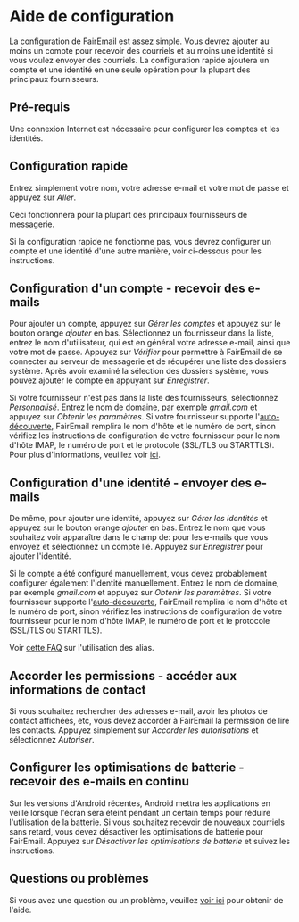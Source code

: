 # Aide de configuration

La configuration de FairEmail est assez simple. Vous devrez ajouter au moins un compte pour recevoir des courriels et au moins une identité si vous voulez envoyer des courriels. La configuration rapide ajoutera un compte et une identité en une seule opération pour la plupart des principaux fournisseurs.

## Pré-requis

Une connexion Internet est nécessaire pour configurer les comptes et les identités.

## Configuration rapide

Entrez simplement votre nom, votre adresse e-mail et votre mot de passe et appuyez sur *Aller*.

Ceci fonctionnera pour la plupart des principaux fournisseurs de messagerie.

Si la configuration rapide ne fonctionne pas, vous devrez configurer un compte et une identité d'une autre manière, voir ci-dessous pour les instructions.

## Configuration d'un compte - recevoir des e-mails

Pour ajouter un compte, appuyez sur *Gérer les comptes* et appuyez sur le bouton orange *ajouter* en bas. Sélectionnez un fournisseur dans la liste, entrez le nom d'utilisateur, qui est en général votre adresse e-mail, ainsi que votre mot de passe. Appuyez sur *Vérifier* pour permettre à FairEmail de se connecter au serveur de messagerie et de récupérer une liste des dossiers système. Après avoir examiné la sélection des dossiers système, vous pouvez ajouter le compte en appuyant sur *Enregistrer*.

Si votre fournisseur n'est pas dans la liste des fournisseurs, sélectionnez *Personnalisé*. Entrez le nom de domaine, par exemple *gmail.com* et appuyez sur *Obtenir les paramètres*. Si votre fournisseur supporte l'[auto-découverte](https://tools.ietf.org/html/rfc6186), FairEmail remplira le nom d'hôte et le numéro de port, sinon vérifiez les instructions de configuration de votre fournisseur pour le nom d'hôte IMAP, le numéro de port et le protocole (SSL/TLS ou STARTTLS). Pour plus d'informations, veuillez voir [ici](https://github.com/M66B/FairEmail/blob/master/FAQ.md#authorizing-accounts).

## Configuration d'une identité - envoyer des e-mails

De même, pour ajouter une identité, appuyez sur *Gérer les identités* et appuyez sur le bouton orange *ajouter* en bas. Entrez le nom que vous souhaitez voir apparaître dans le champ de: pour les e-mails que vous envoyez et sélectionnez un compte lié. Appuyez sur *Enregistrer* pour ajouter l'identité.

Si le compte a été configuré manuellement, vous devez probablement configurer également l'identité manuellement. Entrez le nom de domaine, par exemple *gmail.com* et appuyez sur *Obtenir les paramètres*. Si votre fournisseur supporte l'[auto-découverte](https://tools.ietf.org/html/rfc6186), FairEmail remplira le nom d'hôte et le numéro de port, sinon vérifiez les instructions de configuration de votre fournisseur pour le nom d'hôte IMAP, le numéro de port et le protocole (SSL/TLS ou STARTTLS).

Voir [cette FAQ](https://github.com/M66B/FairEmail/blob/master/FAQ.md#FAQ9) sur l'utilisation des alias.

## Accorder les permissions - accéder aux informations de contact

Si vous souhaitez rechercher des adresses e-mail, avoir les photos de contact affichées, etc, vous devez accorder à FairEmail la permission de lire les contacts. Appuyez simplement sur *Accorder les autorisations* et sélectionnez *Autoriser*.

## Configurer les optimisations de batterie - recevoir des e-mails en continu

Sur les versions d'Android récentes, Android mettra les applications en veille lorsque l'écran sera éteint pendant un certain temps pour réduire l'utilisation de la batterie. Si vous souhaitez recevoir de nouveaux courriels sans retard, vous devez désactiver les optimisations de batterie pour FairEmail. Appuyez sur *Désactiver les optimisations de batterie* et suivez les instructions.

## Questions ou problèmes

Si vous avez une question ou un problème, veuillez [voir ici](https://github.com/M66B/FairEmail/blob/master/FAQ.md) pour obtenir de l'aide.